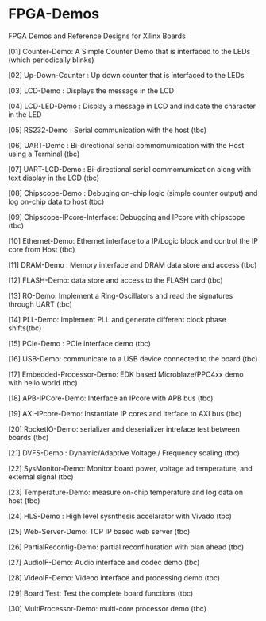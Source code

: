 FPGA-Demos
==========

FPGA Demos and Reference Designs for Xilinx Boards

[01] Counter-Demo: A Simple Counter Demo that is interfaced to the LEDs (which periodically blinks)

[02] Up-Down-Counter : Up down counter that is interfaced to the LEDs

[03] LCD-Demo : Displays the message in the LCD

[04] LCD-LED-Demo : Display a message in LCD and indicate the character in the LED

[05] RS232-Demo : Serial communication with the host (tbc)

[06] UART-Demo : Bi-directional serial commomumication with the Host using a Terminal (tbc)

[07] UART-LCD-Demo : Bi-directional serial commomumication along with text display in the LCD (tbc)

[08] Chipscope-Demo : Debuging on-chip logic (simple counter output) and log on-chip data to host (tbc)

[09] Chipscope-IPcore-Interface: Debugging and IPcore with chipscope (tbc)

[10] Ethernet-Demo: Ethernet interface to a IP/Logic block and control the IP core from Host (tbc)

[11] DRAM-Demo : Memory interface and DRAM data store and access (tbc)

[12] FLASH-Demo: data store and access to the FLASH card (tbc)

[13] RO-Demo: Implement a Ring-Oscillators and read the signatures through UART (tbc) 

[14] PLL-Demo: Implement PLL and generate different clock phase shifts(tbc)

[15] PCIe-Demo : PCIe interface demo (tbc)

[16] USB-Demo: communicate to a USB device connected to the board (tbc)

[17] Embedded-Processor-Demo: EDK based Microblaze/PPC4xx demo with hello world (tbc)

[18] APB-IPCore-Demo: Interface an IPcore with APB bus (tbc)

[19] AXI-IPcore-Demo: Instantiate IP cores and iterface to AXI bus (tbc)

[20] RocketIO-Demo: serializer and deserializer intreface test between boards (tbc)

[21] DVFS-Demo : Dynamic/Adaptive Voltage / Frequency scaling (tbc)

[22] SysMonitor-Demo: Monitor board power, voltage ad temperature, and external signal (tbc)

[23] Temperature-Demo: measure on-chip temperature and log data on host (tbc)

[24] HLS-Demo : High level sysnthesis accelarator with Vivado (tbc)

[25] Web-Server-Demo: TCP IP based web server (tbc)

[26] PartialReconfig-Demo: partial reconfihuration with plan ahead (tbc)

[27] AudioIF-Demo: Audio interface and codec demo (tbc)

[28] VideoIF-Demo: Videoo interface and processing demo (tbc)

[29] Board Test: Test the complete board functions (tbc)

[30] MultiProcessor-Demo: multi-core processor demo (tbc)

